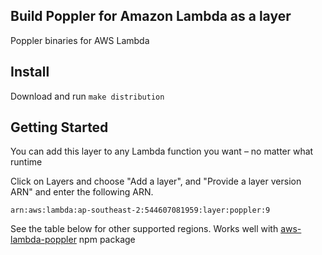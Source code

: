 ## Build Poppler for Amazon Lambda as a layer
Poppler binaries for AWS Lambda

## Install
Download and run `make distribution`

## Getting Started
You can add this layer to any Lambda function you want – no matter what runtime

Click on Layers and choose "Add a layer", and "Provide a layer version ARN" and enter the following ARN.

```
arn:aws:lambda:ap-southeast-2:544607081959:layer:poppler:9
```

See the table below for other supported regions.
Works well with [aws-lambda-poppler](https://github.com/jeylabs/aws-lambda-poppler) npm package
